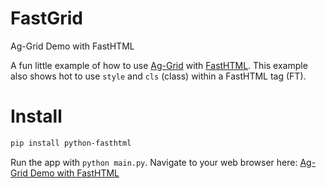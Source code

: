 # FastGrid
Ag-Grid Demo with FastHTML

A fun little example of how to use [Ag-Grid](https://ag-grid.com/) with [FastHTML](https://about.fastht.ml). This example also shows hot to use `style` and `cls`
(class) within a FastHTML tag (FT).

# Install

``` sh
pip install python-fasthtml
```

Run the app with `python main.py`. Navigate to your web browser here: [Ag-Grid Demo with FastHTML](http://localhost:5001/ag-grid-demo)
